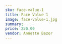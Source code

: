 ```yaml
---
sku: face-value-1
title: Face Value 1
image: face-value-1.jpg
summary:
price: 250.00
vendor: Annette Bezor
---
```

